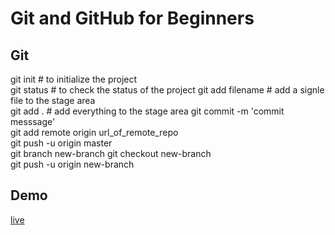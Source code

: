 # Git and GitHub for Beginners

## Git

git init # to initialize the project  
git status # to check the status of the project
git add filename # add a signle file to the stage area  
git add . # add everything to the stage area
git commit -m 'commit messsage'  
git add remote origin url_of_remote_repo  
git push -u origin master  
git branch new-branch
git checkout new-branch  
git push -u origin new-branch

## Demo

[live](hhttps://github.com/Asabeneh/git-github-beginners)
